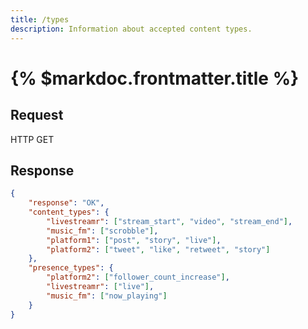 ```yaml
---
title: /types
description: Information about accepted content types.
---
```


# {% $markdoc.frontmatter.title %}

## Request
HTTP GET

## Response
```json
{
    "response": "OK",
    "content_types": {
        "livestreamr": ["stream_start", "video", "stream_end"],
        "music_fm": ["scrobble"],
        "platform1": ["post", "story", "live"],
        "platform2": ["tweet", "like", "retweet", "story"]
    },
    "presence_types": {
        "platform2": ["follower_count_increase"],
        "livestreamr": ["live"],
        "music_fm": ["now_playing"]
    }
}
```
